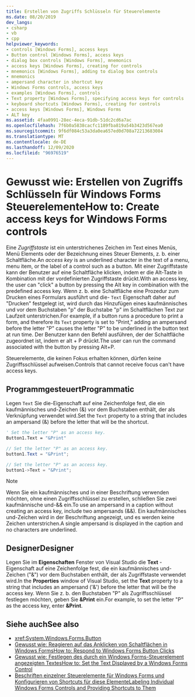 ```yaml
---
title: Erstellen von Zugriffs Schlüsseln für Steuerelemente
ms.date: 08/20/2019
dev_langs:
- csharp
- vb
- cpp
helpviewer_keywords:
- controls [Windows Forms], access keys
- Button control [Windows Forms], access keys
- dialog box controls [Windows Forms], mnemonics
- access keys [Windows Forms], creating for controls
- mnemonics [Windows Forms], adding to dialog box controls
- mnemonics
- ampersand character in shortcut key
- Windows Forms controls, access keys
- examples [Windows Forms], controls
- Text property [Windows Forms], specifying access keys for controls
- keyboard shortcuts [Windows Forms], creating for controls
- access keys [Windows Forms], Windows Forms
- ALT key
ms.assetid: 4faa0991-28ec-4eca-91db-51dc2cd6a7ac
ms.openlocfilehash: 7f6b0a5838cacfc1189fba819a54b3423d567ea0
ms.sourcegitcommit: 9f6df084c53a3da0ea657ed0d708a72213683084
ms.translationtype: MT
ms.contentlocale: de-DE
ms.lasthandoff: 12/09/2020
ms.locfileid: "96976519"
---
```

# <a name="how-to-create-access-keys-for-windows-forms-controls"></a><span data-ttu-id="11319-102">Gewusst wie: Erstellen von Zugriffs Schlüsseln für Windows Forms Steuerelemente</span><span class="sxs-lookup"><span data-stu-id="11319-102">How to: Create access keys for Windows Forms controls</span></span>

<span data-ttu-id="11319-103">Eine *Zugriffstaste* ist ein unterstrichenes Zeichen im Text eines Menüs, Menü Elements oder der Bezeichnung eines Steuer Elements, z. b. einer Schaltfläche.</span><span class="sxs-lookup"><span data-stu-id="11319-103">An *access key* is an underlined character in the text of a menu, menu item, or the label of a control such as a button.</span></span> <span data-ttu-id="11319-104">Mit einer Zugriffstaste kann der Benutzer auf eine Schaltfläche klicken, indem er die Alt-Taste in Kombination mit der vordefinierten Zugriffstaste drückt.</span><span class="sxs-lookup"><span data-stu-id="11319-104">With an access key, the user can "click" a button by pressing the Alt key in combination with the predefined access key.</span></span> <span data-ttu-id="11319-105">Wenn z. b. eine Schaltfläche eine Prozedur zum Drucken eines Formulars ausführt und die- `Text` Eigenschaft daher auf "Drucken" festgelegt ist, wird durch das Hinzufügen eines kaufmännisches und vor dem Buchstaben "p" der Buchstabe "p" im Schaltflächen Text zur Laufzeit unterstrichen.</span><span class="sxs-lookup"><span data-stu-id="11319-105">For example, if a button runs a procedure to print a form, and therefore its `Text` property is set to "Print," adding an ampersand before the letter "P" causes the letter "P" to be underlined in the button text at run time.</span></span> <span data-ttu-id="11319-106">Der Benutzer kann den Befehl ausführen, der der Schaltfläche zugeordnet ist, indem er alt + P drückt.</span><span class="sxs-lookup"><span data-stu-id="11319-106">The user can run the command associated with the button by pressing Alt+P.</span></span>

<span data-ttu-id="11319-107">Steuerelemente, die keinen Fokus erhalten können, dürfen keine Zugriffsschlüssel aufweisen.</span><span class="sxs-lookup"><span data-stu-id="11319-107">Controls that cannot receive focus can't have access keys.</span></span>

## <a name="programmatic"></a><span data-ttu-id="11319-108">Programmgesteuert</span><span class="sxs-lookup"><span data-stu-id="11319-108">Programmatic</span></span>

<span data-ttu-id="11319-109">Legen `Text` Sie die-Eigenschaft auf eine Zeichenfolge fest, die ein kaufmännisches und-Zeichen (&) vor dem Buchstaben enthält, der als Verknüpfung verwendet wird.</span><span class="sxs-lookup"><span data-stu-id="11319-109">Set the `Text` property to a string that includes an ampersand (&) before the letter that will be the shortcut.</span></span>

```vb
' Set the letter "P" as an access key.
Button1.Text = "&Print"
```

```csharp
// Set the letter "P" as an access key.
button1.Text = "&Print";
```

```cpp
// Set the letter "P" as an access key.
button1->Text = "&Print";
```

> [!NOTE]
> <span data-ttu-id="11319-110">Wenn Sie ein kaufmännisches und in einer Beschriftung verwenden möchten, ohne einen Zugriffsschlüssel zu erstellen, schließen Sie zwei kaufmännische und-&& ein.</span><span class="sxs-lookup"><span data-stu-id="11319-110">To use an ampersand in a caption without creating an access key, include two ampersands (&&).</span></span> <span data-ttu-id="11319-111">Ein kaufmännisches und-Zeichen wird in der Beschriftung angezeigt, und es werden keine Zeichen unterstrichen.</span><span class="sxs-lookup"><span data-stu-id="11319-111">A single ampersand is displayed in the caption and no characters are underlined.</span></span>

## <a name="designer"></a><span data-ttu-id="11319-112">Designer</span><span class="sxs-lookup"><span data-stu-id="11319-112">Designer</span></span>

<span data-ttu-id="11319-113">Legen Sie im **Eigenschaften** Fenster von Visual Studio die **Text** -Eigenschaft auf eine Zeichenfolge fest, die ein kaufmännisches und-Zeichen ("&") vor dem Buchstaben enthält, der als Zugriffstaste verwendet wird.</span><span class="sxs-lookup"><span data-stu-id="11319-113">In the **Properties** window of Visual Studio, set the **Text** property to a string that includes an ampersand ('&') before the letter that will be the access key.</span></span> <span data-ttu-id="11319-114">Wenn Sie z. b. den Buchstaben "P" als Zugriffsschlüssel festlegen möchten, geben Sie **&Print** ein.</span><span class="sxs-lookup"><span data-stu-id="11319-114">For example, to set the letter "P" as the access key, enter **&Print**.</span></span>

## <a name="see-also"></a><span data-ttu-id="11319-115">Siehe auch</span><span class="sxs-lookup"><span data-stu-id="11319-115">See also</span></span>

- <xref:System.Windows.Forms.Button>
- [<span data-ttu-id="11319-116">Gewusst wie: Reagieren auf das Anklicken von Schaltflächen in Windows Forms</span><span class="sxs-lookup"><span data-stu-id="11319-116">How to: Respond to Windows Forms Button Clicks</span></span>](how-to-respond-to-windows-forms-button-clicks.md)
- [<span data-ttu-id="11319-117">Gewusst wie: Festlegen des durch ein Windows Forms-Steuerelement angezeigten Textes</span><span class="sxs-lookup"><span data-stu-id="11319-117">How to: Set the Text Displayed by a Windows Forms Control</span></span>](how-to-set-the-text-displayed-by-a-windows-forms-control.md)
- [<span data-ttu-id="11319-118">Beschriften einzelner Steuerelemente für Windows Forms und Konfigurieren von Shortcuts für diese Elemente</span><span class="sxs-lookup"><span data-stu-id="11319-118">Labeling Individual Windows Forms Controls and Providing Shortcuts to Them</span></span>](labeling-individual-windows-forms-controls-and-providing-shortcuts-to-them.md)

